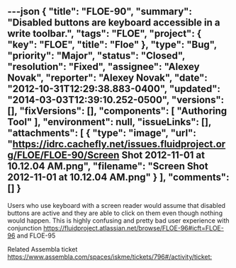 ---json
{
  "title": "FLOE-90",
  "summary": "Disabled buttons are keyboard accessible in a write toolbar.",
  "tags": "FLOE",
  "project": {
    "key": "FLOE",
    "title": "Floe"
  },
  "type": "Bug",
  "priority": "Major",
  "status": "Closed",
  "resolution": "Fixed",
  "assignee": "Alexey Novak",
  "reporter": "Alexey Novak",
  "date": "2012-10-31T12:29:38.883-0400",
  "updated": "2014-03-03T12:39:10.252-0500",
  "versions": [],
  "fixVersions": [],
  "components": [
    "Authoring Tool"
  ],
  "environment": null,
  "issueLinks": [],
  "attachments": [
    {
      "type": "image",
      "url": "https://idrc.cachefly.net/issues.fluidproject.org/FLOE/FLOE-90/Screen Shot 2012-11-01 at 10.12.04 AM.png",
      "filename": "Screen Shot 2012-11-01 at 10.12.04 AM.png"
    }
  ],
  "comments": []
}
---
Users who use keyboard with a screen reader would assume that disabled buttons are active and they are able to click on them even though nothing would happen. This is highly confusing and pretty bad user experience with conjunction <https://fluidproject.atlassian.net/browse/FLOE-96#icft=FLOE-96> and FLOE-95&#x20;

Related Assembla ticket <https://www.assembla.com/spaces/iskme/tickets/796#/activity/ticket:>

        